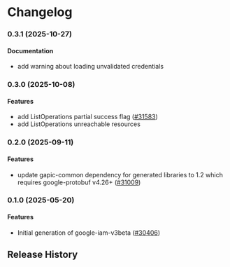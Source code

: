 # Changelog

### 0.3.1 (2025-10-27)

#### Documentation

* add warning about loading unvalidated credentials 

### 0.3.0 (2025-10-08)

#### Features

* add ListOperations partial success flag ([#31583](https://github.com/googleapis/google-cloud-ruby/issues/31583)) 
* add ListOperations unreachable resources 

### 0.2.0 (2025-09-11)

#### Features

* update gapic-common dependency for generated libraries to 1.2 which requires google-protobuf v4.26+ ([#31009](https://github.com/googleapis/google-cloud-ruby/issues/31009)) 

### 0.1.0 (2025-05-20)

#### Features

* Initial generation of google-iam-v3beta ([#30406](https://github.com/googleapis/google-cloud-ruby/issues/30406)) 

## Release History
